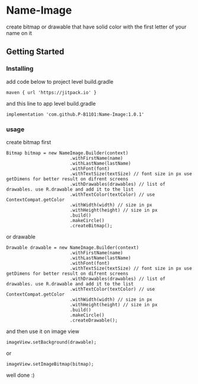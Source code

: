 # Name-Image
create bitmap or drawable that have solid color with the first letter of your name on it

## Getting Started

### Installing
add code below to project level build.gradle
```
maven { url 'https://jitpack.io' }
```

and this line to app level build.gradle
```
implementation 'com.github.P-B1101:Name-Image:1.0.1'
```
### usage

create bitmap first
```
Bitmap bitmap = new NameImage.Builder(context)
                        .withFirstName(name)
                        .withLastName(lastName)
                        .withFont(font)
                        .withTextSize(textSize) // font size in px use getDimens for better result on difrent screens
                        .withDrawables(drawables) // list of drawables. use R.drawable and add it to the list
                        .withTextColor(textColor) // use ContextCompat.getColor
                        .withWidth(width) // size in px
                        .withHeight(height) // size in px
                        .build()
                        .makeCircle()
                        .createBitmap();
```

or drawable
```
Drawable drawable = new NameImage.Builder(context)
                        .withFirstName(name)
                        .withLastName(lastName)
                        .withFont(font)
                        .withTextSize(textSize) // font size in px use getDimens for better result on difrent screens
                        .withDrawables(drawables) // list of drawables. use R.drawable and add it to the list
                        .withTextColor(textColor) // use ContextCompat.getColor
                        .withWidth(width) // size in px
                        .withHeight(height) // size in px
                        .build()
                        .makeCircle()
                        .createDrawable();
```

and then use it on image view
```
imageView.setBackground(drawable);
```
or
```
imageView.setImageBitmap(bitmap);
```

well done :)
